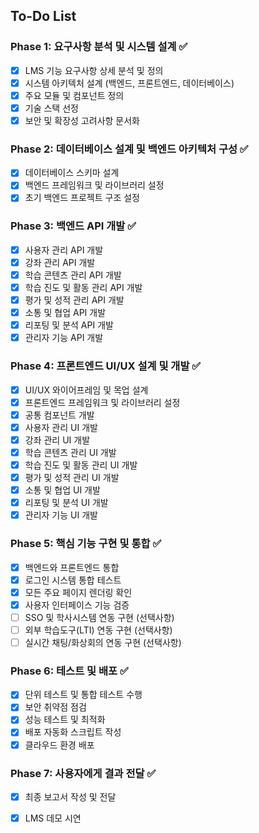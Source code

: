 ## To-Do List

### Phase 1: 요구사항 분석 및 시스템 설계 ✅
- [x] LMS 기능 요구사항 상세 분석 및 정의
- [x] 시스템 아키텍처 설계 (백엔드, 프론트엔드, 데이터베이스)
- [x] 주요 모듈 및 컴포넌트 정의
- [x] 기술 스택 선정
- [x] 보안 및 확장성 고려사항 문서화

### Phase 2: 데이터베이스 설계 및 백엔드 아키텍처 구성 ✅
- [x] 데이터베이스 스키마 설계
- [x] 백엔드 프레임워크 및 라이브러리 설정
- [x] 초기 백엔드 프로젝트 구조 설정

### Phase 3: 백엔드 API 개발 ✅
- [x] 사용자 관리 API 개발
- [x] 강좌 관리 API 개발
- [x] 학습 콘텐츠 관리 API 개발
- [x] 학습 진도 및 활동 관리 API 개발
- [x] 평가 및 성적 관리 API 개발
- [x] 소통 및 협업 API 개발
- [x] 리포팅 및 분석 API 개발
- [x] 관리자 기능 API 개발

### Phase 4: 프론트엔드 UI/UX 설계 및 개발 ✅
- [x] UI/UX 와이어프레임 및 목업 설계
- [x] 프론트엔드 프레임워크 및 라이브러리 설정
- [x] 공통 컴포넌트 개발
- [x] 사용자 관리 UI 개발
- [x] 강좌 관리 UI 개발
- [x] 학습 콘텐츠 관리 UI 개발
- [x] 학습 진도 및 활동 관리 UI 개발
- [x] 평가 및 성적 관리 UI 개발
- [x] 소통 및 협업 UI 개발
- [x] 리포팅 및 분석 UI 개발
- [x] 관리자 기능 UI 개발

### Phase 5: 핵심 기능 구현 및 통합 ✅
- [x] 백엔드와 프론트엔드 통합
- [x] 로그인 시스템 통합 테스트
- [x] 모든 주요 페이지 렌더링 확인
- [x] 사용자 인터페이스 기능 검증
- [ ] SSO 및 학사시스템 연동 구현 (선택사항)
- [ ] 외부 학습도구(LTI) 연동 구현 (선택사항)
- [ ] 실시간 채팅/화상회의 연동 구현 (선택사항)

### Phase 6: 테스트 및 배포 ✅
- [x] 단위 테스트 및 통합 테스트 수행
- [x] 보안 취약점 점검
- [x] 성능 테스트 및 최적화
- [x] 배포 자동화 스크립트 작성
- [x] 클라우드 환경 배포

### Phase 7: 사용자에게 결과 전달 ✅
- [x] 최종 보고서 작성 및 전달
- [x] LMS 데모 시연

